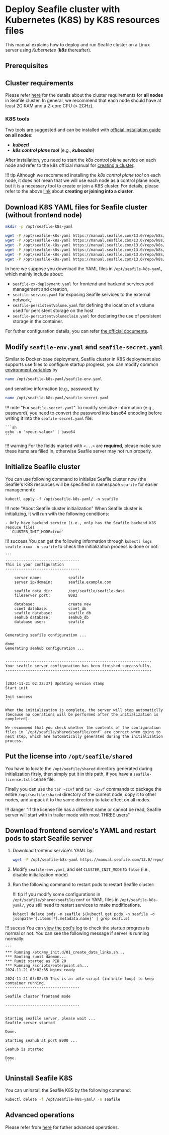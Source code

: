 # Deploy Seafile cluster with Kubernetes (K8S) by K8S resources files

This manual explains how to deploy and run Seafile cluster on a Linux server using *Kubernetes* (***k8s*** thereafter). 

## Prerequisites

## Cluster requirements

Please refer [here](./system_requirements.md#seafile-cluster) for the details about the cluster requirements for **all nodes** in Seafile cluster.  In general, we recommend that each node should have at least 2G RAM and a 2-core CPU (> 2GHz).

### K8S tools

Two tools are suggested and can be installed with [official installation guide](https://kubernetes.io/docs/tasks/tools/) **on all nodes**:

- ***kubectl***
- ***k8s control plane tool*** (e.g., ***kubeadm***)

After installation, you need to start the k8s control plane service on each node and refer to the k8s official manual for [creating a cluster](https://kubernetes.io/docs/setup/production-environment/tools/kubeadm/create-cluster-kubeadm/).

!!! tip
    Although we recommend installing the *k8s control plane tool* on each node, it does not mean that we will use each node as a control plane node, but it is a necessary tool to create or join a K8S cluster. For details, please refer to the above [link](https://kubernetes.io/docs/setup/production-environment/tools/kubeadm/create-cluster-kubeadm/) about **creating or joining into a cluster**.

## Download K8S YAML files for Seafile cluster (without frontend node)

```sh
mkdir -p /opt/seafile-k8s-yaml

wget -P /opt/seafile-k8s-yaml https://manual.seafile.com/13.0/repo/k8s/cluster/seafile-backend-deployment.yaml
wget -P /opt/seafile-k8s-yaml https://manual.seafile.com/13.0/repo/k8s/cluster/seafile-persistentvolume.yaml
wget -P /opt/seafile-k8s-yaml https://manual.seafile.com/13.0/repo/k8s/cluster/seafile-persistentvolumeclaim.yaml
wget -P /opt/seafile-k8s-yaml https://manual.seafile.com/13.0/repo/k8s/cluster/seafile-service.yaml
wget -P /opt/seafile-k8s-yaml https://manual.seafile.com/13.0/repo/k8s/cluster/seafile-env.yaml
wget -P /opt/seafile-k8s-yaml https://manual.seafile.com/13.0/repo/k8s/cluster/seafile-secret.yaml
```


In here we suppose you download the YAML files in `/opt/seafile-k8s-yaml`, which mainly include about:

- `seafile-xx-deployment.yaml` for frontend and backend services pod management and creation, 
- `seafile-service.yaml` for exposing Seafile services to the external network, 
- `seafile-persistentVolume.yaml` for defining the location of a volume used for persistent storage on the host
- `seafile-persistentvolumeclaim.yaml` for declaring the use of persistent storage in the container.

For futher configuration details, you can refer [the official documents](https://kubernetes.io/docs/tasks/configure-pod-container/).

## Modify `seafile-env.yaml` and `seafile-secret.yaml`

Similar to Docker-base deployment, Seafile cluster in K8S deployment also supports use files to configure startup progress, you can modify common [environment variables](./setup_pro_by_docker.md#downloading-and-modifying-env) by

```sh
nano /opt/seafile-k8s-yaml/seafile-env.yaml
```

and sensitive information (e.g., password) by

```sh
nano /opt/seafile-k8s-yaml/seafile-secret.yaml
```

!!! note "For `seafile-secret.yaml`"
    To modify sensitive information (e.g., password), you need to convert the password into base64 encoding before writing it into the `seafile-secret.yaml` file:

    ```sh
    echo -n '<your-value>' | base64
    ```

!!! warning
    For the fields marked with `<...>` are **required**, please make sure these items are filled in, otherwise Seafile server may not run properly.

## Initialize Seafile cluster
You can use following command to initialize Seafile cluster now (the Seafile's K8S resources will be specified in namespace `seafile` for easier management):

```shell
kubectl apply -f /opt/seafile-k8s-yaml/ -n seafile
```

!!! note "About Seafile cluster initialization"
    When Seafile cluster is initializing, it will run with the following conditions:

    - Only have backend service (i.e., only has the Seafile backend K8S resouce file)
    - `CLUSTER_INIT_MODE=true`

!!! success
    You can get the following information through `kubectl logs seafile-xxxx -n seafile` to check the initialization process is done or not:

    ```
    ---------------------------------
    This is your configuration
    ---------------------------------
    
        server name:            seafile
        server ip/domain:       seafile.example.com
    
        seafile data dir:       /opt/seafile/seafile-data
        fileserver port:        8082
    
        database:               create new
        ccnet database:         ccnet_db
        seafile database:       seafile_db
        seahub database:        seahub_db
        database user:          seafile
    
    
    Generating seafile configuration ...
    
    done
    Generating seahub configuration ...
    
    
    -----------------------------------------------------------------
    Your seafile server configuration has been finished successfully.
    -----------------------------------------------------------------
    
    
    [2024-11-21 02:22:37] Updating version stamp
    Start init
    
    Init success
    ```

    When the initialization is complete, the server will stop automaticlly (because no operations will be performed after the initialization is completed). 
    
    We recommend that you check whether the contents of the configuration files in `/opt/seafile/shared/seafile/conf` are correct when going to next step, which are automatically generated during the initialization process.

## Put the license into `/opt/seafile/shared`

You have to locate the `/opt/seafile/shared` directory generated during initialization firsly, then simply put it in this path, if you have a `seafile-license.txt` license file. 

Finally you can use the `tar -zcvf` and `tar -zxvf` commands to package the entire `/opt/seafile/shared` directory of the current node, copy it to other nodes, and unpack it to the same directory to take effect on all nodes.

!!! danger "If the license file has a different name or cannot be read, Seafile server will start with in trailer mode with most THREE users"

## Download frontend service's YAML and restart pods to start Seafile server

1. Download frontend service's YAML by:

    ```sh
    wget -P /opt/seafile-k8s-yaml https://manual.seafile.com/13.0/repo/k8s/cluster/seafile-frontend-deployment.yaml
    ```

2. Modify `seafile-env.yaml`, and set `CLUSTER_INIT_MODE` to `false` (i.e., disable initialization mode)

3. Run the following command to restart pods to restart Seafile cluster:

    !!! tip
        If you modify some configurations in `/opt/seafile/shared/seafile/conf` or YAML files in `/opt/seafile-k8s-yaml/`, you still need to restart services to make modifications.

    ```shell
    kubectl delete pods -n seafile $(kubectl get pods -n seafile -o jsonpath='{.items[*].metadata.name}' | grep seafile)
    ```

!!! sucess
    You can [view the pod's log](#container-management) to check the startup progress is normal or not. You can see the following message if server is running normally:

    ```
    *** Running /etc/my_init.d/01_create_data_links.sh...
    *** Booting runit daemon...
    *** Runit started as PID 20
    *** Running /scripts/enterpoint.sh...
    2024-11-21 03:02:35 Nginx ready 

    2024-11-21 03:02:35 This is an idle script (infinite loop) to keep container running. 
    ---------------------------------

    Seafile cluster frontend mode

    ---------------------------------


    Starting seafile server, please wait ...
    Seafile server started

    Done.

    Starting seahub at port 8000 ...

    Seahub is started

    Done.
    ```

## Uninstall Seafile K8S

You can uninstall the Seafile K8S by the following command:

```sh
kubectl delete -f /opt/seafile-k8s-yaml/ -n seafile
```

## Advanced operations

Please refer from [here](./k8s_advanced_management) for futher advanced operations.

